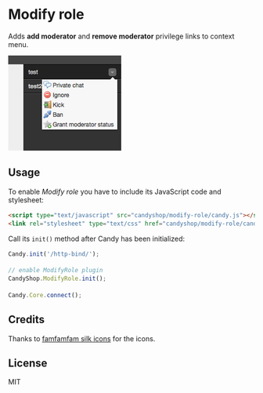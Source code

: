 # Modify role
Adds **add moderator** and **remove moderator** privilege links to context menu.

![Modify role screenshot](screenshot.png)

## Usage
To enable *Modify role* you have to include its JavaScript code and stylesheet:

```HTML
<script type="text/javascript" src="candyshop/modify-role/candy.js"></script>
<link rel="stylesheet" type="text/css" href="candyshop/modify-role/candy.css" />
```

Call its `init()` method after Candy has been initialized:

```JavaScript
Candy.init('/http-bind/');

// enable ModifyRole plugin
CandyShop.ModifyRole.init();

Candy.Core.connect();
```

## Credits
Thanks to [famfamfam silk icons](http://www.famfamfam.com/lab/icons/silk/) for the icons.

## License
MIT